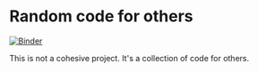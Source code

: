 # Random code for others
[![Binder](https://mybinder.org/badge_logo.svg)](https://mybinder.org/v2/gh/mdoucet/refl1d_analysis/HEAD)


This is not a cohesive project. It's a collection of code for others.
